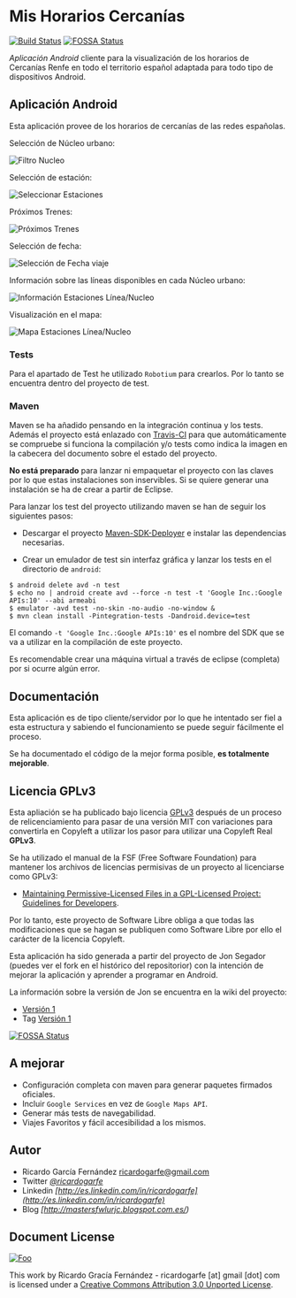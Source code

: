 # Mis Horarios Cercanías

[![Build Status](https://travis-ci.org/ricardogarfe/cercanias-renfe-android.png?branch=master)](https://travis-ci.org/ricardogarfe/cercanias-renfe-android)
[![FOSSA Status](https://app.fossa.io/api/projects/git%2Bhttps%3A%2F%2Fgithub.com%2Fricardogarfe%2Fcercanias-renfe-android.svg?type=shield)](https://app.fossa.io/projects/git%2Bhttps%3A%2F%2Fgithub.com%2Fricardogarfe%2Fcercanias-renfe-android?ref=badge_shield)

*Aplicación Android* cliente para la visualización de los horarios de Cercanías Renfe en todo el territorio español adaptada para todo tipo de dispositivos Android.

## Aplicación Android

Esta aplicación provee de los horarios de cercanías de las redes españolas.

Selección de Núcleo urbano:

![Filtro Nucleo](https://raw.github.com/ricardogarfe/cercanias-renfe-android/development/screenshots/filtro_nucleos.png)

Selección de estación:

![Seleccionar Estaciones](https://raw.github.com/ricardogarfe/cercanias-renfe-android/development/screenshots/seleccionar_estaciones.png)

Próximos Trenes:

![Próximos Trenes](https://raw.github.com/ricardogarfe/cercanias-renfe-android/development/screenshots/proximos_trenes.png)

Selección de fecha:

![Selección de Fecha viaje](https://raw.github.com/ricardogarfe/cercanias-renfe-android/development/screenshots/seleccionar_fecha_viaje.png)

Información sobre las líneas disponibles en cada Núcleo urbano:

![Información Estaciones Línea/Nucleo](https://raw.github.com/ricardogarfe/cercanias-renfe-android/development/screenshots/informacion_lineas_nucleo.png)

Visualización en el mapa:

![Mapa Estaciones Línea/Nucleo](https://raw.github.com/ricardogarfe/cercanias-renfe-android/development/screenshots/estaciones_linea_nucleo_mapa.png)

### Tests

Para el apartado de Test he utilizado `Robotium` para crearlos. Por lo tanto se encuentra dentro del proyecto de test.

### Maven

Maven se ha añadido pensando en la integración continua y los tests. Además el proyecto está enlazado con [Travis-CI](https://travis-ci.org/ricardogarfe/cercanias-renfe-android) para que automáticamente se compruebe si funciona la compilación y/o tests como indica la imagen en la cabecera del documento sobre el estado del proyecto.

**No está preparado** para lanzar ni empaquetar el proyecto con las claves por lo que estas instalaciones son inservibles. Si se quiere generar una instalación se ha de crear a partir de Eclipse.

Para lanzar los test del proyecto utilizando maven se han de seguir los siguientes pasos:

* Descargar el proyecto [Maven-SDK-Deployer](https://github.com/mosabua/maven-android-sdk-deployer) e instalar las dependencias necesarias.

* Crear un emulador de test sin interfaz gráfica y lanzar los tests en el directorio de `android`:

```shell
$ android delete avd -n test
$ echo no | android create avd --force -n test -t 'Google Inc.:Google APIs:10' --abi armeabi
$ emulator -avd test -no-skin -no-audio -no-window &
$ mvn clean install -Pintegration-tests -Dandroid.device=test
```
El comando `-t 'Google Inc.:Google APIs:10'` es el nombre del SDK que se va a utilizar en la compilación de este proyecto.

Es recomendable crear una máquina virtual a través de eclipse (completa) por si ocurre algún error.

## Documentación

Esta aplicación es de tipo cliente/servidor por lo que he intentado ser fiel a esta estructura y sabiendo el funcionamiento se puede seguir fácilmente el proceso.

Se ha documentado el código de la mejor forma posible, **es totalmente mejorable**.

## Licencia GPLv3

Esta apliación se ha publicado bajo licencia [GPLv3](http://www.gnu.org/licenses/gpl.html) después de un proceso de relicenciamiento para pasar de una versión MIT con variaciones para convertirla en Copyleft a utilizar los pasor para utilizar una Copyleft Real **GPLv3**.

Se ha utilizado el manual de la FSF (Free Software Foundation) para mantener los archivos de licencias permisivas de un proyecto al licenciarse como GPLv3:

* [Maintaining Permissive-Licensed Files in a GPL-Licensed Project: Guidelines for Developers](http://www.softwarefreedom.org/resources/2007/gpl-non-gpl-collaboration.html).

Por lo tanto, este proyecto de Software Libre obliga a que todas las modificaciones que se hagan se publiquen como Software Libre por ello el carácter de la licencia Copyleft.

Esta aplicación ha sido generada a partir del proyecto de Jon Segador (puedes ver el fork en el histórico del repositorior) con la intención de mejorar la aplicación y aprender a programar en Android.

La información sobre la versión de Jon se encuentra en la wiki del proyecto:

* [Versión 1](../../wiki/Version-1---Jon-Segador)
* Tag [Versión 1](https://github.com/ricardogarfe/cercanias-renfe-android/tree/version-jonseg)


[![FOSSA Status](https://app.fossa.io/api/projects/git%2Bhttps%3A%2F%2Fgithub.com%2Fricardogarfe%2Fcercanias-renfe-android.svg?type=large)](https://app.fossa.io/projects/git%2Bhttps%3A%2F%2Fgithub.com%2Fricardogarfe%2Fcercanias-renfe-android?ref=badge_large)

## A mejorar

* Configuración completa con maven para generar paquetes firmados oficiales.
* Incluir `Google Services` en vez de `Google Maps API`.
* Generar más tests de navegabilidad.
* Viajes Favoritos y fácil accesibilidad a los mismos.

## Autor

* Ricardo García Fernández <ricardogarfe@gmail.com>
* Twitter *[@ricardogarfe](http://twitter.com/ricardogarfe)*
* Linkedin *[http://es.linkedin.com/in/ricardogarfe](http://es.linkedin.com/in/ricardogarfe)*
* Blog *[http://mastersfwlurjc.blogspot.com.es/)*

## Document License

<a href="http://creativecommons.org/licenses/by/3.0/" rel="Creative Commons Attribution 3.0">![Foo](http://i.creativecommons.org/l/by/3.0/88x31.png)</a>

This work by Ricardo Gracía Fernández - ricardogarfe [at] gmail [dot] com is licensed under a [Creative Commons Attribution 3.0 Unported License](http://creativecommons.org/licenses/by/3.0/).